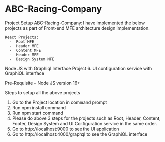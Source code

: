 # ABC-Racing-Company
Project Setup ABC-Racing-Company:
   I have implemented the below projects as part of Front-end MFE architecture design implementation.

    React Projects:
      -  Root MFE
      -  Header MFE
      -  Content MFE
      -  Header MFE
      -  Design System MFE

  Node JS with Graphiql Interface Project
    6.	UI configuration service with GraphiQL interface

Pre-Requisite 
  – Node JS version 16+

Steps to setup all the above projects
  1.	Go to the Project location in command prompt
  2.	Run npm install command
  3.	Run npm start command
  4.	Please do above 3 steps for the projects such as Root, Header, Content, Footer, Design System and UI Configuration service in the same order. 
  5.	Go to http://localhost:9000 to see the UI application
  6.	Go to http://localhost:4000/graphql to see the GraphiQL interface
